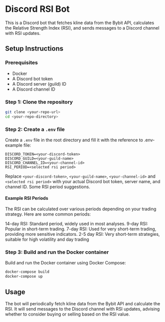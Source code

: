 # Discord RSI Bot

This is a Discord bot that fetches kline data from the Bybit API, calculates the Relative Strength Index (RSI), and sends messages to a Discord channel with RSI updates.

## Setup Instructions

### Prerequisites

- Docker
- A Discord bot token
- A Discord server (guild) ID
- A Discord channel ID

### Step 1: Clone the repository

```sh
git clone <your-repo-url>
cd <your-repo-directory>
```

### Step 2: Create a `.env` file

Create a `.env` file in the root directory and fill it with the reference to .env-example file:

```env
DISCORD_TOKEN=<your-discord-token>
DISCORD_GUILD=<your-guild-name>
DISCORD_CHANNEL_ID=<your-channel-id>
RSI_PERIOD=<selected rsi period>
```

Replace `<your-discord-token>`, `<your-guild-name>`, `<your-channel-id>` and `<selected rsi period>` with your actual Discord bot token, server name, and channel ID. Some RSI period suggestions.

#### Example RSI Periods
The RSI can be calculated over various periods depending on your trading strategy. Here are some common periods:

14-day RSI: Standard period, widely used in most analyses.
9-day RSI: Popular in short-term trading.
7-day RSI: Used for very short-term trading, providing more sensitive indicators.
2-5 day RSI: Very short-term strategies, suitable for high volatility and day trading

### Step 3: Build and run the Docker container

Build and run the Docker container using Docker Compose:

```sh
docker-compose build
docker-compose up
```

## Usage

The bot will periodically fetch kline data from the Bybit API and calculate the RSI. It will send messages to the Discord channel with RSI updates, advising whether to consider buying or selling based on the RSI value.
